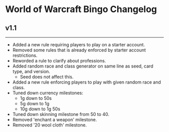 # World of Warcraft Bingo Changelog

## v1.1
-------
* Added a new rule requiring players to play on a starter account.
* Removed some rules that is already enforced by starter account restrictions.
* Reworded a rule to clarify about professions.
* Added random race and class generator on same line as seed, card type, and version.
  * Seed does not affect this.
* Added a new rule enforcing players to play with given random race and class.
* Tuned down currency milestones:
  * 1g down to 50s
  * 5g down to 1g
  * 10g down to 1g 50s
* Tuned down skinning milestone from 50 to 40.
* Removed 'enchant a weapon' milestone.
* Removed '20 wool cloth' milestone.
